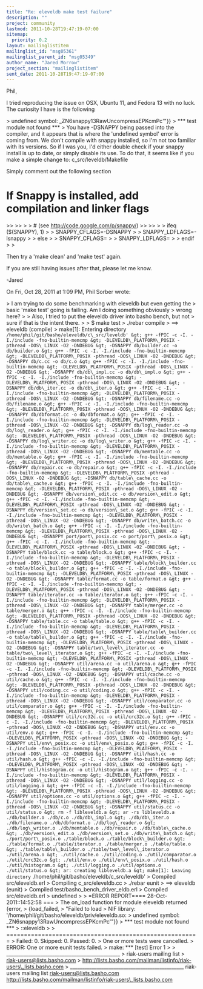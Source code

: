 ```yaml
---
title: "Re: eleveldb make test failure"
description: ""
project: community
lastmod: 2011-10-28T19:47:19-07:00
sitemap:
  priority: 0.2
layout: mailinglistitem
mailinglist_id: "msg05361"
mailinglist_parent_id: "msg05349"
author_name: "Jared Morrow"
project_section: "mailinglistitem"
sent_date: 2011-10-28T19:47:19-07:00
---
```



Phil,

I tried reproducing the issue on OSX, Ubuntu 11, and Fedora 13 with no luck.
 The curiosity I have is the following

&gt; undefined symbol: \_ZN6snappy13RawUncompressEPKcmPc'"}}
&gt; \*\*\* test module not found \*\*\*
&gt;
You have -DSNAPPY being passed into the compiler, and it appears that is
where the 'undefined symbol' error is coming from. We don't compile with
snappy installed, so I'm not too familiar with its versions. So if I was
you, I'd either double check if your snappy install is up to date, or simply
disable its use. To do that, it seems like if you make a simple change to:
 c\_src/leveldb/Makefile

Simply comment out the following section

# If Snappy is installed, add compilation and linker flags
&gt;&gt;
&gt;&gt;
&gt;
&gt; # (see http://code.google.com/p/snappy/)
&gt;&gt;
&gt;&gt;
&gt;
&gt; ifeq ($(SNAPPY), 1)
&gt;
&gt; SNAPPY\_CFLAGS=-DSNAPPY
&gt;
&gt; SNAPPY\_LDFLAGS=-lsnappy
&gt;
&gt; else
&gt;
&gt; SNAPPY\_CFLAGS=
&gt;
&gt; SNAPPY\_LDFLAGS=
&gt;
&gt; endif
&gt;
&gt;


Then try a 'make clean' and 'make test' again.

If you are still having issues after that, please let me know.

-Jared



On Fri, Oct 28, 2011 at 1:09 PM, Phil Sorber  wrote:

&gt; I am trying to do some benchmarking with eleveldb but even getting the
&gt; basic 'make test' going is failing. Am I doing something obviously
&gt; wrong here?
&gt;
&gt; Also, I tried to put the eleveldb driver into basho bench, but not
&gt; sure if that is the intent there.
&gt;
&gt; $ make test
&gt; ./rebar compile
&gt; ==&gt; eleveldb (compile)
&gt; make[1]: Entering directory `/home/phil/git/basho/eleveldb/c\_src/leveldb'
&gt; g++ -fPIC -c -I. -I./include -fno-builtin-memcmp
&gt; -DLEVELDB\_PLATFORM\_POSIX -pthread -DOS\_LINUX -O2 -DNDEBUG
&gt; -DSNAPPY db/builder.cc -o db/builder.o
&gt; g++ -fPIC -c -I. -I./include -fno-builtin-memcmp
&gt; -DLEVELDB\_PLATFORM\_POSIX -pthread -DOS\_LINUX -O2 -DNDEBUG
&gt; -DSNAPPY db/c.cc -o db/c.o
&gt; g++ -fPIC -c -I. -I./include -fno-builtin-memcmp
&gt; -DLEVELDB\_PLATFORM\_POSIX -pthread -DOS\_LINUX -O2 -DNDEBUG
&gt; -DSNAPPY db/db\_impl.cc -o db/db\_impl.o
&gt; g++ -fPIC -c -I. -I./include -fno-builtin-memcmp
&gt; -DLEVELDB\_PLATFORM\_POSIX -pthread -DOS\_LINUX -O2 -DNDEBUG
&gt; -DSNAPPY db/db\_iter.cc -o db/db\_iter.o
&gt; g++ -fPIC -c -I. -I./include -fno-builtin-memcmp
&gt; -DLEVELDB\_PLATFORM\_POSIX -pthread -DOS\_LINUX -O2 -DNDEBUG
&gt; -DSNAPPY db/filename.cc -o db/filename.o
&gt; g++ -fPIC -c -I. -I./include -fno-builtin-memcmp
&gt; -DLEVELDB\_PLATFORM\_POSIX -pthread -DOS\_LINUX -O2 -DNDEBUG
&gt; -DSNAPPY db/dbformat.cc -o db/dbformat.o
&gt; g++ -fPIC -c -I. -I./include -fno-builtin-memcmp
&gt; -DLEVELDB\_PLATFORM\_POSIX -pthread -DOS\_LINUX -O2 -DNDEBUG
&gt; -DSNAPPY db/log\_reader.cc -o db/log\_reader.o
&gt; g++ -fPIC -c -I. -I./include -fno-builtin-memcmp
&gt; -DLEVELDB\_PLATFORM\_POSIX -pthread -DOS\_LINUX -O2 -DNDEBUG
&gt; -DSNAPPY db/log\_writer.cc -o db/log\_writer.o
&gt; g++ -fPIC -c -I. -I./include -fno-builtin-memcmp
&gt; -DLEVELDB\_PLATFORM\_POSIX -pthread -DOS\_LINUX -O2 -DNDEBUG
&gt; -DSNAPPY db/memtable.cc -o db/memtable.o
&gt; g++ -fPIC -c -I. -I./include -fno-builtin-memcmp
&gt; -DLEVELDB\_PLATFORM\_POSIX -pthread -DOS\_LINUX -O2 -DNDEBUG
&gt; -DSNAPPY db/repair.cc -o db/repair.o
&gt; g++ -fPIC -c -I. -I./include -fno-builtin-memcmp
&gt; -DLEVELDB\_PLATFORM\_POSIX -pthread -DOS\_LINUX -O2 -DNDEBUG
&gt; -DSNAPPY db/table\_cache.cc -o db/table\_cache.o
&gt; g++ -fPIC -c -I. -I./include -fno-builtin-memcmp
&gt; -DLEVELDB\_PLATFORM\_POSIX -pthread -DOS\_LINUX -O2 -DNDEBUG
&gt; -DSNAPPY db/version\_edit.cc -o db/version\_edit.o
&gt; g++ -fPIC -c -I. -I./include -fno-builtin-memcmp
&gt; -DLEVELDB\_PLATFORM\_POSIX -pthread -DOS\_LINUX -O2 -DNDEBUG
&gt; -DSNAPPY db/version\_set.cc -o db/version\_set.o
&gt; g++ -fPIC -c -I. -I./include -fno-builtin-memcmp
&gt; -DLEVELDB\_PLATFORM\_POSIX -pthread -DOS\_LINUX -O2 -DNDEBUG
&gt; -DSNAPPY db/write\_batch.cc -o db/write\_batch.o
&gt; g++ -fPIC -c -I. -I./include -fno-builtin-memcmp
&gt; -DLEVELDB\_PLATFORM\_POSIX -pthread -DOS\_LINUX -O2 -DNDEBUG
&gt; -DSNAPPY port/port\_posix.cc -o port/port\_posix.o
&gt; g++ -fPIC -c -I. -I./include -fno-builtin-memcmp
&gt; -DLEVELDB\_PLATFORM\_POSIX -pthread -DOS\_LINUX -O2 -DNDEBUG
&gt; -DSNAPPY table/block.cc -o table/block.o
&gt; g++ -fPIC -c -I. -I./include -fno-builtin-memcmp
&gt; -DLEVELDB\_PLATFORM\_POSIX -pthread -DOS\_LINUX -O2 -DNDEBUG
&gt; -DSNAPPY table/block\_builder.cc -o table/block\_builder.o
&gt; g++ -fPIC -c -I. -I./include -fno-builtin-memcmp
&gt; -DLEVELDB\_PLATFORM\_POSIX -pthread -DOS\_LINUX -O2 -DNDEBUG
&gt; -DSNAPPY table/format.cc -o table/format.o
&gt; g++ -fPIC -c -I. -I./include -fno-builtin-memcmp
&gt; -DLEVELDB\_PLATFORM\_POSIX -pthread -DOS\_LINUX -O2 -DNDEBUG
&gt; -DSNAPPY table/iterator.cc -o table/iterator.o
&gt; g++ -fPIC -c -I. -I./include -fno-builtin-memcmp
&gt; -DLEVELDB\_PLATFORM\_POSIX -pthread -DOS\_LINUX -O2 -DNDEBUG
&gt; -DSNAPPY table/merger.cc -o table/merger.o
&gt; g++ -fPIC -c -I. -I./include -fno-builtin-memcmp
&gt; -DLEVELDB\_PLATFORM\_POSIX -pthread -DOS\_LINUX -O2 -DNDEBUG
&gt; -DSNAPPY table/table.cc -o table/table.o
&gt; g++ -fPIC -c -I. -I./include -fno-builtin-memcmp
&gt; -DLEVELDB\_PLATFORM\_POSIX -pthread -DOS\_LINUX -O2 -DNDEBUG
&gt; -DSNAPPY table/table\_builder.cc -o table/table\_builder.o
&gt; g++ -fPIC -c -I. -I./include -fno-builtin-memcmp
&gt; -DLEVELDB\_PLATFORM\_POSIX -pthread -DOS\_LINUX -O2 -DNDEBUG
&gt; -DSNAPPY table/two\_level\_iterator.cc -o table/two\_level\_iterator.o
&gt; g++ -fPIC -c -I. -I./include -fno-builtin-memcmp
&gt; -DLEVELDB\_PLATFORM\_POSIX -pthread -DOS\_LINUX -O2 -DNDEBUG
&gt; -DSNAPPY util/arena.cc -o util/arena.o
&gt; g++ -fPIC -c -I. -I./include -fno-builtin-memcmp
&gt; -DLEVELDB\_PLATFORM\_POSIX -pthread -DOS\_LINUX -O2 -DNDEBUG
&gt; -DSNAPPY util/cache.cc -o util/cache.o
&gt; g++ -fPIC -c -I. -I./include -fno-builtin-memcmp
&gt; -DLEVELDB\_PLATFORM\_POSIX -pthread -DOS\_LINUX -O2 -DNDEBUG
&gt; -DSNAPPY util/coding.cc -o util/coding.o
&gt; g++ -fPIC -c -I. -I./include -fno-builtin-memcmp
&gt; -DLEVELDB\_PLATFORM\_POSIX -pthread -DOS\_LINUX -O2 -DNDEBUG
&gt; -DSNAPPY util/comparator.cc -o util/comparator.o
&gt; g++ -fPIC -c -I. -I./include -fno-builtin-memcmp
&gt; -DLEVELDB\_PLATFORM\_POSIX -pthread -DOS\_LINUX -O2 -DNDEBUG
&gt; -DSNAPPY util/crc32c.cc -o util/crc32c.o
&gt; g++ -fPIC -c -I. -I./include -fno-builtin-memcmp
&gt; -DLEVELDB\_PLATFORM\_POSIX -pthread -DOS\_LINUX -O2 -DNDEBUG
&gt; -DSNAPPY util/env.cc -o util/env.o
&gt; g++ -fPIC -c -I. -I./include -fno-builtin-memcmp
&gt; -DLEVELDB\_PLATFORM\_POSIX -pthread -DOS\_LINUX -O2 -DNDEBUG
&gt; -DSNAPPY util/env\_posix.cc -o util/env\_posix.o
&gt; g++ -fPIC -c -I. -I./include -fno-builtin-memcmp
&gt; -DLEVELDB\_PLATFORM\_POSIX -pthread -DOS\_LINUX -O2 -DNDEBUG
&gt; -DSNAPPY util/hash.cc -o util/hash.o
&gt; g++ -fPIC -c -I. -I./include -fno-builtin-memcmp
&gt; -DLEVELDB\_PLATFORM\_POSIX -pthread -DOS\_LINUX -O2 -DNDEBUG
&gt; -DSNAPPY util/histogram.cc -o util/histogram.o
&gt; g++ -fPIC -c -I. -I./include -fno-builtin-memcmp
&gt; -DLEVELDB\_PLATFORM\_POSIX -pthread -DOS\_LINUX -O2 -DNDEBUG
&gt; -DSNAPPY util/logging.cc -o util/logging.o
&gt; g++ -fPIC -c -I. -I./include -fno-builtin-memcmp
&gt; -DLEVELDB\_PLATFORM\_POSIX -pthread -DOS\_LINUX -O2 -DNDEBUG
&gt; -DSNAPPY util/options.cc -o util/options.o
&gt; g++ -fPIC -c -I. -I./include -fno-builtin-memcmp
&gt; -DLEVELDB\_PLATFORM\_POSIX -pthread -DOS\_LINUX -O2 -DNDEBUG
&gt; -DSNAPPY util/status.cc -o util/status.o
&gt; rm -f libleveldb.a
&gt; ar -rs libleveldb.a ./db/builder.o ./db/c.o ./db/db\_impl.o
&gt; ./db/db\_iter.o ./db/filename.o ./db/dbformat.o ./db/log\_reader.o
&gt; ./db/log\_writer.o ./db/memtable.o ./db/repair.o ./db/table\_cache.o
&gt; ./db/version\_edit.o ./db/version\_set.o ./db/write\_batch.o
&gt; ./port/port\_posix.o ./table/block.o ./table/block\_builder.o
&gt; ./table/format.o ./table/iterator.o ./table/merger.o ./table/table.o
&gt; ./table/table\_builder.o ./table/two\_level\_iterator.o ./util/arena.o
&gt; ./util/cache.o ./util/coding.o ./util/comparator.o ./util/crc32c.o
&gt; ./util/env.o ./util/env\_posix.o ./util/hash.o ./util/histogram.o
&gt; ./util/logging.o ./util/options.o ./util/status.o
&gt; ar: creating libleveldb.a
&gt; make[1]: Leaving directory `/home/phil/git/basho/eleveldb/c\_src/leveldb'
&gt; Compiled src/eleveldb.erl
&gt; Compiling c\_src/eleveldb.cc
&gt; ./rebar eunit
&gt; ==&gt; eleveldb (eunit)
&gt; Compiled test/basho\_bench\_driver\_eldb.erl
&gt; Compiled src/eleveldb.erl
&gt; undefined
&gt;
&gt; =ERROR REPORT==== 28-Oct-2011::14:52:58 ===
&gt; The on\_load function for module eleveldb returned {error,
&gt; {load\_failed,
&gt; "Failed to load
&gt; NIF library: '/home/phil/git/basho/eleveldb/priv/eleveldb.so:
&gt; undefined symbol: \_ZN6snappy13RawUncompressEPKcmPc'"}}
&gt; \*\*\* test module not found \*\*\*
&gt; ::eleveldb
&gt;
&gt; =======================================================
&gt; Failed: 0. Skipped: 0. Passed: 0.
&gt; One or more tests were cancelled.
&gt; ERROR: One or more eunit tests failed.
&gt; make: \*\*\* [test] Error 1
&gt;
&gt; \_\_\_\_\_\_\_\_\_\_\_\_\_\_\_\_\_\_\_\_\_\_\_\_\_\_\_\_\_\_\_\_\_\_\_\_\_\_\_\_\_\_\_\_\_\_\_
&gt; riak-users mailing list
&gt; riak-users@lists.basho.com
&gt; http://lists.basho.com/mailman/listinfo/riak-users\_lists.basho.com
&gt;
\_\_\_\_\_\_\_\_\_\_\_\_\_\_\_\_\_\_\_\_\_\_\_\_\_\_\_\_\_\_\_\_\_\_\_\_\_\_\_\_\_\_\_\_\_\_\_
riak-users mailing list
riak-users@lists.basho.com
http://lists.basho.com/mailman/listinfo/riak-users\_lists.basho.com

